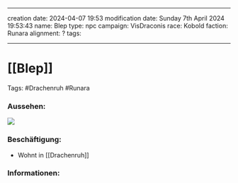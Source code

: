
---
creation date: 2024-04-07 19:53 
modification date: Sunday 7th April 2024 19:53:43 
name: Blep
type: npc 
campaign: VisDraconis
race: Kobold
faction: Runara
alignment: ?
tags:

--- 

# [[Blep]]

Tags: #Drachenruh #Runara

### Aussehen:
![](../assets/images/NPCs/Blep.png)

### Beschäftigung:
- Wohnt in [[Drachenruh]]

### Informationen:
